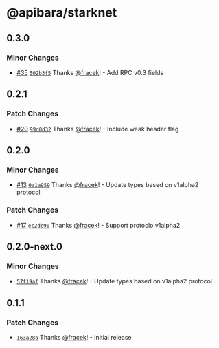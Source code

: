 # @apibara/starknet

## 0.3.0

### Minor Changes

- [#35](https://github.com/apibara/typescript-sdk/pull/35) [`502b3f5`](https://github.com/apibara/typescript-sdk/commit/502b3f582713c4f6d008aaaf9fef3f139ce32332) Thanks [@fracek](https://github.com/fracek)! - Add RPC v0.3 fields

## 0.2.1

### Patch Changes

- [#20](https://github.com/apibara/typescript-sdk/pull/20) [`99d0d32`](https://github.com/apibara/typescript-sdk/commit/99d0d3234d1d7940967932a7dc838128ee9f024d) Thanks [@fracek](https://github.com/fracek)! - Include weak header flag

## 0.2.0

### Minor Changes

- [#13](https://github.com/apibara/typescript-sdk/pull/13) [`0a1a959`](https://github.com/apibara/typescript-sdk/commit/0a1a9599a482520b426b0026d3a98f08cbdbb51f) Thanks [@fracek](https://github.com/fracek)! - Update types based on v1alpha2 protocol

### Patch Changes

- [#17](https://github.com/apibara/typescript-sdk/pull/17) [`ec2dc90`](https://github.com/apibara/typescript-sdk/commit/ec2dc90a548e07bc6afd20662fec5109fdc80d65) Thanks [@fracek](https://github.com/fracek)! - Support protoclo v1alpha2

## 0.2.0-next.0

### Minor Changes

- [`57f19af`](https://github.com/apibara/typescript-sdk/commit/57f19af61daae6594214e87ca3a7baae0d5ee86a) Thanks [@fracek](https://github.com/fracek)! - Update types based on v1alpha2 protocol

## 0.1.1

### Patch Changes

- [`163a28b`](https://github.com/apibara/typescript-sdk/commit/163a28b808a8d15bd927f7feaf34546a681c346e) Thanks [@fracek](https://github.com/fracek)! - Initial release
